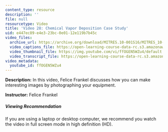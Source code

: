 ```yaml
---
content_type: resource
description: ''
file: null
resourcetype: Video
title: 'Video 28: Chemical Vapor Deposition Case Study'
uid: e447ec89-e4e3-23bc-0e01-12e119b7b45c
video_files:
  archive_url: https://archive.org/download/MITRES.10-001S16/MITRES_10-001S16_Track33_300k.mp4
  video_captions_file: https://open-learning-course-data-rc.s3.amazonaws.com/res-10-001-making-science-and-engineering-pictures-a-practical-guide-to-presenting-your-work-spring-2016/97c8b002324c5f17b0ebd5fe0343e657_ffOGEN5WZu4.vtt
  video_thumbnail_file: https://img.youtube.com/vi/ffOGEN5WZu4/default.jpg
  video_transcript_file: https://open-learning-course-data-rc.s3.amazonaws.com/res-10-001-making-science-and-engineering-pictures-a-practical-guide-to-presenting-your-work-spring-2016/25c51fa3dc8e493a35199930fa1381a4_ffOGEN5WZu4.pdf
video_metadata:
  youtube_id: ffOGEN5WZu4
---
```


**Description:** In this video, Felice Frankel discusses how you can make interesting images by photographing your equipment.

**Instructor:** Felice Frankel

##### Viewing Recommendation

If you are using a laptop or desktop computer, we recommend you watch the video in full screen mode in high definition (HD).